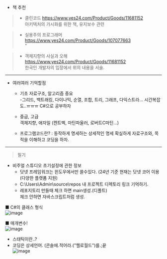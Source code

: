 - 책 추천
>- 클린코드
>https://www.yes24.com/Product/Goods/11681152   
>아키텍처의 가시화를 위한 책, 유지보수 관련

>- 실용주의 프로그래머
>https://www.yes24.com/Product/Goods/107077663  
>             "

>- 객체지향의 사실과 오해 
>https://www.yes24.com/Product/Goods/11681152  
>한국인 개발자의 입장에서 위의 내용을 서술.
-------------------
- 여러여러 기억할점

  - 기초
  자료구조, 알고리즘 중요  
  -그리드, 백트래킹, 다이나믹, 순열, 조합, 트리, 그래프, 다익스트라...
시간복잡도..ㅠㅠㅠ 
C#으로 공부하자

  - 중급, 고급  
객체지향, 애자일 (켄트벡, 마틴파울러, 로버트C마틴...)

  - 프로그램코드란? : 동작하게 명세하는 상세적인 명세
확실하게 자료구조와, 목적을 이해하고 코딩을 하자.

----------------------------------------------------------

>필기

- 비주얼 스튜디오 초기설정에 관한 정보
  - 닷넷 프레임워크는 윈도우에서만 쓸수있다. (24년 기준 현재는 닷넷 코어 이용(다양한 플랫폼 지원)
  - C:\Users\Admin\source\repos 내 프로젝트 디렉토리 링크 기억하기.
  - 레포지토리 만들때 체크 하면 main생성.(디폴트)  
체크 안하면 자바스크립트처럼 생성.

■ C#의 클래스 형식  
![image](https://github.com/sound2862/SFDiary/assets/62818790/3d4ab2ac-a915-45ab-9c1f-cc5a473b661c)

■ 매개변수!  
![image](https://github.com/sound2862/SFDiary/assets/62818790/0b6c28bf-69c0-4f32-8ec4-a3bc97d129cb)

- 스태틱이란..?
- 코딩은 상세언어. (콘솔에.적어라.("헬로월드")를.;끝  
 ![image](https://github.com/sound2862/SFDiary/assets/62818790/b03d6324-d42c-4353-85e3-df00c56a765b)
